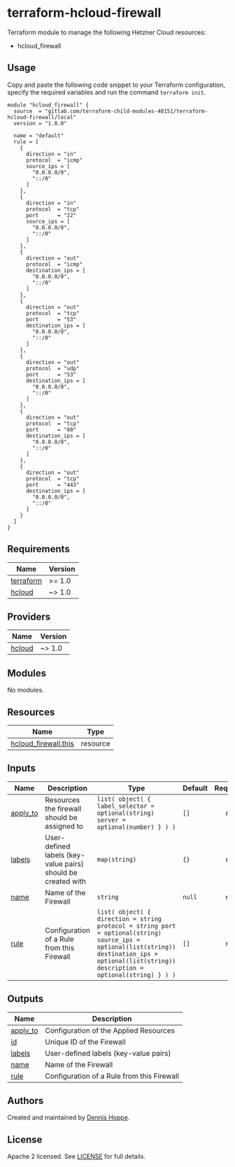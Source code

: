 # terraform-hcloud-firewall

Terraform module to manage the following Hetzner Cloud resources:

* hcloud_firewall

## Usage

Copy and paste the following code snippet to your Terraform configuration,
specify the required variables and run the command `terraform init`.

```hcl
module "hcloud_firewall" {
  source  = "gitlab.com/terraform-child-modules-48151/terraform-hcloud-firewall/local"
  version = "1.0.0"

  name = "default"
  rule = [
    {
      direction = "in"
      protocol  = "icmp"
      source_ips = [
        "0.0.0.0/0",
        "::/0"
      ]
    },
    {
      direction = "in"
      protocol  = "tcp"
      port      = "22"
      source_ips = [
        "0.0.0.0/0",
        "::/0"
      ]
    },
    {
      direction = "out"
      protocol  = "icmp"
      destination_ips = [
        "0.0.0.0/0",
        "::/0"
      ]
    },
    {
      direction = "out"
      protocol  = "tcp"
      port      = "53"
      destination_ips = [
        "0.0.0.0/0",
        "::/0"
      ]
    },
    {
      direction = "out"
      protocol  = "udp"
      port      = "53"
      destination_ips = [
        "0.0.0.0/0",
        "::/0"
      ]
    },
    {
      direction = "out"
      protocol  = "tcp"
      port      = "80"
      destination_ips = [
        "0.0.0.0/0",
        "::/0"
      ]
    },
    {
      direction = "out"
      protocol  = "tcp"
      port      = "443"
      destination_ips = [
        "0.0.0.0/0",
        "::/0"
      ]
    }
  ]
}

```

<!-- BEGIN_TF_DOCS -->
## Requirements

| Name | Version |
|------|---------|
| <a name="requirement_terraform"></a> [terraform](#requirement\_terraform) | >= 1.0 |
| <a name="requirement_hcloud"></a> [hcloud](#requirement\_hcloud) | ~> 1.0 |

## Providers

| Name | Version |
|------|---------|
| <a name="provider_hcloud"></a> [hcloud](#provider\_hcloud) | ~> 1.0 |

## Modules

No modules.

## Resources

| Name | Type |
|------|------|
| [hcloud_firewall.this](https://registry.terraform.io/providers/hetznercloud/hcloud/latest/docs/resources/firewall) | resource |

## Inputs

| Name | Description | Type | Default | Required |
|------|-------------|------|---------|:--------:|
| <a name="input_apply_to"></a> [apply\_to](#input\_apply\_to) | Resources the firewall should be assigned to | ```list( object( { label_selector = optional(string) server = optional(number) } ) )``` | `[]` | no |
| <a name="input_labels"></a> [labels](#input\_labels) | User-defined labels (key-value pairs) should be created with | `map(string)` | `{}` | no |
| <a name="input_name"></a> [name](#input\_name) | Name of the Firewall | `string` | `null` | no |
| <a name="input_rule"></a> [rule](#input\_rule) | Configuration of a Rule from this Firewall | ```list( object( { direction = string protocol = string port = optional(string) source_ips = optional(list(string)) destination_ips = optional(list(string)) description = optional(string) } ) )``` | `[]` | no |

## Outputs

| Name | Description |
|------|-------------|
| <a name="output_apply_to"></a> [apply\_to](#output\_apply\_to) | Configuration of the Applied Resources |
| <a name="output_id"></a> [id](#output\_id) | Unique ID of the Firewall |
| <a name="output_labels"></a> [labels](#output\_labels) | User-defined labels (key-value pairs) |
| <a name="output_name"></a> [name](#output\_name) | Name of the Firewall |
| <a name="output_rule"></a> [rule](#output\_rule) | Configuration of a Rule from this Firewall |
<!-- END_TF_DOCS -->

## Authors

Created and maintained by [Dennis Hoppe](https://gitlab.com/dhoppeIT).

## License

Apache 2 licensed. See [LICENSE](LICENSE) for full details.
